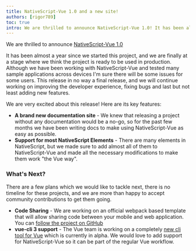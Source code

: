 ```yaml
---
title: NativeScript-Vue 1.0 and a new site!
authors: [rigor789]
toc: true
intro: We are thrilled to announce NativeScript-Vue 1.0! It has been almost a year since we started this project, and we are finally at a stage where we think the project is ready to be used in production...
---
```


We are thrilled to announce [NativeScript-Vue 1.0](https://github.com/nativescript-vue/nativescript-vue/releases/tag/v1.0.0)

It has been almost a year since we started this project, and we are finally at a stage where we think the project is ready to be used in production. Although we have been working with NativeScript-Vue and tested many sample applications across devices I'm sure there will be some issues for some users. This release in no way a final release, and we will continue working on improving the developer experience, fixing bugs and last but not least adding new features.

We are very excited about this release! Here are its key features:

- **A brand new documentation site** - We knew that releasing a project without any documentation would be a no-go, so for the past few months we have been writing docs to make using NativeScript-Vue as easy as possible. 
- **Support for most NativeScript Elements** - There are many elements in NativeScript, but we made sure to add almost all of them to NativeScript-Vue and made all the necessary modifications to make them work "the Vue way".

### What's Next?

There are a few plans which we would like to tackle next, there is no timeline for these projects, and we are more than happy to accept community contributions to get them going. 

- **Code Sharing** -  We are working on an official webpack based template that will allow sharing code between your mobile and web application. You can [follow the project on GitHub](https://github.com/nativescript-vue/nativescript-vue-webpack-template)
- **vue-cli 3 support** - The Vue team is working on a completely [new cli tool for Vue](https://github.com/vuejs/vue-cli) which is currently in alpha. We would love to add support for NativeScript-Vue so it can be part of the regular Vue workflow.
